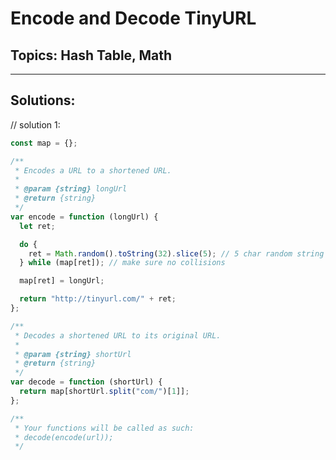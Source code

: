 # Encode and Decode TinyURL

## Topics: Hash Table, Math

---

## Solutions:

// solution 1:

```javascript
const map = {};

/**
 * Encodes a URL to a shortened URL.
 *
 * @param {string} longUrl
 * @return {string}
 */
var encode = function (longUrl) {
  let ret;

  do {
    ret = Math.random().toString(32).slice(5); // 5 char random string
  } while (map[ret]); // make sure no collisions

  map[ret] = longUrl;

  return "http://tinyurl.com/" + ret;
};

/**
 * Decodes a shortened URL to its original URL.
 *
 * @param {string} shortUrl
 * @return {string}
 */
var decode = function (shortUrl) {
  return map[shortUrl.split("com/")[1]];
};

/**
 * Your functions will be called as such:
 * decode(encode(url));
 */
```
